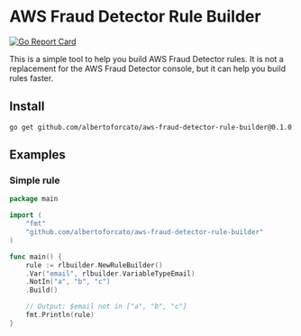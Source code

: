# AWS Fraud Detector Rule Builder

[![Go Report Card](https://goreportcard.com/badge/github.com/albertoforcato/aws-fraud-detector-rule-builder)](https://goreportcard.com/report/github.com/albertoforcato/aws-fraud-detector-rule-builder)

This is a simple tool to help you build AWS Fraud Detector rules. It is not a replacement for the AWS Fraud Detector
console, but it can help you build rules faster.

## Install

```shell
go get github.com/albertoforcato/aws-fraud-detector-rule-builder@0.1.0
```

## Examples

### Simple rule

```go
package main

import (
	"fmt"
	"github.com/albertoforcato/aws-fraud-detector-rule-builder"
)

func main() {
	rule := rlbuilder.NewRuleBuilder()
	.Var("email", rlbuilder.VariableTypeEmail)
	.NotIn("a", "b", "c")
	.Build()

	// Output: $email not in ["a", "b", "c"]
	fmt.Println(rule)
}
```